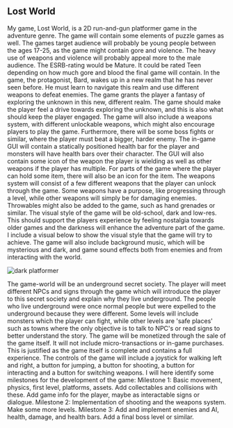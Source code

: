 ## Lost World
My game, Lost World, is a 2D run-and-gun platformer game in the adventure genre. The game will contain some elements of puzzle games as well. 
The games target audience will probably be young people between the ages 17-25, as the game might contain gore and violence. The heavy use of weapons and violence will probably appeal more to the male audience. The ESRB-rating would be Mature. It could be rated Teen depending on how much gore and blood the final game will contain. 
In the game, the protagonist, Bard, wakes up in a new realm that he has never seen before. He must learn to navigate this realm and use different weapons to defeat enemies. The game grants the player a fantasy of exploring the unknown in this new, different realm. The game should make the player feel a drive towards exploring the unknown, and this is also what should keep the player engaged. The game will also include a weapons system, with different unlockable weapons, which might also encourage players to play the game. Furthermore, there will be some boss fights or similar, where the player must beat a bigger, harder enemy.
The in-game GUI will contain a statically positioned health bar for the player and monsters will have health bars over their character. The GUI will also contain some icon of the weapon the player is wielding as well as other weapons if the player has multiple. For parts of the game where the player can hold some item, there will also be an icon for the item.
The weapons system will consist of a few different weapons that the player can unlock through the game. Some weapons have a purpose, like progressing through a level, while other weapons will simply be for damaging enemies. Throwables might also be added to the game, such as hand grenades or similar.
The visual style of the game will be old-school, dark and low-res. This should support the players experience by feeling nostalgia towards older games and the darkness will enhance the adventure part of the game. I include a visual below to show the visual style that the game will try to achieve. The game will also include background music, which will be mysterious and dark, and game sound effects both from enemies and from interacting with the world.

![dark platformer](https://pbs.twimg.com/media/ElVdRokWoAEPQyX.jpg)

The game-world will be an underground secret society. The player will meet different NPCs and signs through the game which will introduce the player to this secret society and explain why they live underground. The people who live underground were once normal people but were expelled to the underground because they were different. Some levels will include monsters which the player can fight, while other levels are 'safe places' such as towns where the only objective is to talk to NPC's or read signs to better understand the story.
The game will be monetized through the sale of the game itself. It will not include micro-transactions or in-game purchases. This is justified as the game itself is complete and contains a full experience.
The controls of the game will include a joystick for walking left and right, a button for jumping, a button for shooting, a button for interacting and a button for switching weapons.
I will here identify some milestones for the development of the game:
Milestone 1: Basic movement, physics, first level, platforms, assets. Add collectables and collisions with these. Add game info for the player, maybe as interactable signs or dialogue.
Milestone 2: Implementation of shooting and the weapons system. Make some more levels.
Milestone 3: Add and implement enemies and AI, health, damage, and health bars. Add a final boss level or similar.
